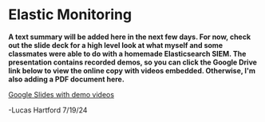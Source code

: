 # Elastic Monitoring

<b>A text summary will be added here in the next few days. For now, check out the slide deck for a high level look at what myself and some classmates were able to do with a homemade Elasticsearch SIEM. 
The presentation contains recorded demos, so you can click the Google Drive link below to view the online copy with videos embedded. Otherwise, I'm also adding a PDF document here.</b>

<a href="https://docs.google.com/presentation/d/1gb3cB0CHC0b_Yh1bZRTtpp2U4vmYycXw5sLQuJheEaY/edit?usp=sharing">Google Slides with demo videos</a>

-Lucas Hartford 7/19/24
